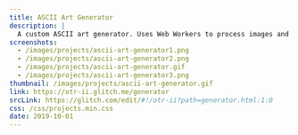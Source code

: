 ```yaml
---
title: ASCII Art Generator
description: |
  A custom ASCII art generator. Uses Web Workers to process images and generate ASCII.
screenshots:
  - /images/projects/ascii-art-generator1.png
  - /images/projects/ascii-art-generator2.png
  - /images/projects/ascii-art-generator.gif
  - /images/projects/ascii-art-generator3.png
thumbnail: /images/projects/ascii-art-generator.gif
link: https://otr-ii.glitch.me/generator
srcLink: https://glitch.com/edit/#!/otr-ii?path=generator.html:1:0
css: /css/projects.min.css
date: 2019-10-01
---
```

